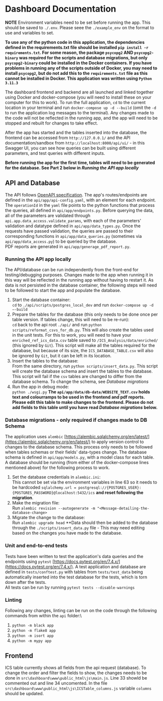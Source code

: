 # Dashboard Documentation

**NOTE** Environment variables need to be set before running the app. This should be saved to `./.env`. Please seee the `./example_env` on the format to use and variables to set.

**To use any of the python code in this application, the dependencies defined in the requirements.txt file should be installed `pip install -r requirements.txt`. For some reason, the package `psycopg2` AND `psycopg2-binary` was required for the scripts and database migrations, but only `psycopg2-binary` could be installed in the Docker containers. If you have problems in running any of the scripts outside of Docker, you may need to install `psycopg2`, but do not add this to the `requirements.txt` file as this cannot be installed in Docker. This application was written using `Python 3.11.3`**

The dashboard frontend and backend are all launched and linked together using Docker and docker-compose (you will need to install these on your computer for this to work). To run the full application, `cd` to the current location in your terminal and run `docker-compose up -d --build` (omit the `-d` to run the application log messages to the terminal). Any changes made to the code will not be reflected in the running app, and the app will need to be stopped and rebuilt for changes to take effect. 

After the app has started and the tables inserted into the database, the frontend can be accessed from `http://127.0.0.1/` and the API documentation/sandbox from `http://localhost:8000/api/ui/` - in this Swagger UI, you can see how queries can be built using different parameters, and test queries with different inputs.

**Before running the app for the first time, tables will need to be generated for the database. See Part 2 below in *Running the API app locally***

## API and Database
The API follows [OpenAPI specification](https://www.openapis.org/). The app's routes/endpoints are defined in the `api/app/api-config.yaml`, with an element for each endpoint. The `operationId` in the `yaml` file points to the python functions that process the queries, all defined in `api/app/endpoints.py`. Before querying the data, all of the parameters are validated through `api.app.data_access.validate_params`, with each of the parameters' validation and datatype defined in `api/app/data_types.py`. Once the requests have passed validation, the queries are passed to their corresponding functions in `api/app/data_queries.py` (sometimes via `api/app/data_access.py`) to be queried by the database.\
PDF reports are generated in `api/app/generage_pdf_report.py`.

### Running the API app locally
The API/database can be run independently from the front-end for testing/debugging purposes. Changes made to the app when running it in this way will be reflected in the running app without having to restart it. As data is not persisted in the database container, the following steps will need to be followed to start the app and populate the database.
1. Start the database container:\
`cd` to `./api/scripts/postgres_local_dev` and run `docker-compose up -d –-build`
2. Prepare the tables for the database (this only needs to be done once per table version. If tables change, this will need to be re-run):\
`cd` back to the api root `./api/` and run `python scripts/reformat_csvs_for_db.py`. This will also create the tables used in the unit tests. For this to work, you will need to have your `enriched_ref_ics_data.csv` table saved to `/ICS_Analysis/data/enriched/` (this ignored by `Git`). This script will make all the tables required for the database, but because of its size, the `ICS_DATABASE_TABLE.csv` will also be ignored by `Git`, but it can be left in its location. 
3. Insert the tables to the database:\
From the same directory, run `python scripts/insert_data.py`. This script will create the database schema and insert the tables to the database. This script will fail if the `csv` tables are changed to differ from the database schema. To change the schema, see *Database migrations*
4. Run the app in debug mode:\
`python ./wsgi.py`
**The `api/app/data/db-data/WEBSITE_TEXT.csv` holds text and colourramps to be used in the frontend and pdf reports. Please edit this table to make changes to the frontend. Please do not add fields to this table until you have read *Database migrations* below.**

### Database migrations - only required if changes made to DB Schema
The application uses `alembic` [https://alembic.sqlalchemy.org/en/latest/](https://alembic.sqlalchemy.org/en/latest/) to apply version control to changes to the database schema. This process only needs to be followed when tables schemas or their fields' data-types change. The database schema is defined in `api/app/models.py`, with a model class for each table. A database should be running (from either of the docker-compose lines mentioned above) for the following process to work.
1. Set the database credentials in `alembic.ini`:\
This cannot be set via the environment variables in line 63 so it needs to be hardcoded `sqlalchemy.url = postgresql://{POSTGRES_USER}:{POSTGRES_PASSWORD}@localhost:5432/ics` **and reset following the migration**.
2. Make the migration file:\
Run `alembic revision --autogenerate -m "<Message-detailing-the-database-change>`
3. Migrate the change to the database:\
Run `alembic upgrade head`
**Data should then be added to the database through the `./scripts/insert_data.py` file - This may need editing based on the changes you have made to the database.

### Unit and end-to-end tests
Tests have been written to test the application's data queries and the endpoints using `pytest` [https://docs.pytest.org/en/7.4.x/](https://docs.pytest.org/en/7.4.x/). A test application and database are defined in `tests/conftest.py` with tables from `tests/test_data` being automatically inserted into the test database for the tests, which is torn down after the tests.\
All tests can be run by running `pytest tests --disable-warnings`

### Linting
Following any changes, linting can be run on the code through the following commands from within the `api` folder:\
1. `python -m black app`
2. `python -m flake8 app`
3. `python -m isort app`
4. `python -m mypy app`

## Frontend
ICS table currently shows all fields from the api request (database). To change the order and filter the fields to show, the changes needs to be done in  `src\dashboard\www\public_html\js\main.js`. Line 33 showld be commented out and line 34 uncomented.
In the file `src\dashboard\www\public_html\js\ICSTable_columns.js` variable `columns` should be updated. 


